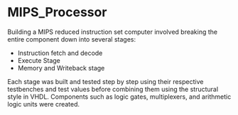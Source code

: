 # MIPS_Processor
Building a MIPS reduced instruction set computer involved breaking the entire component down into several stages:
* Instruction fetch and decode
* Execute Stage
* Memory and Writeback stage

Each stage was built and tested step by step using their respective testbenches and test values before combining them using the structural style in VHDL.
Components such as logic gates, multiplexers, and arithmetic logic units were created.
